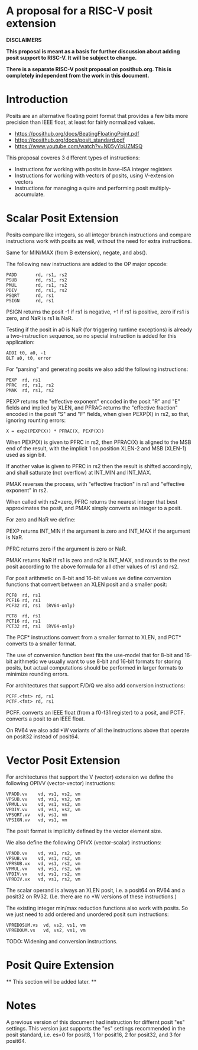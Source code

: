 A proposal for a RISC-V posit extension
=======================================

**DISCLAIMERS**

**This proposal is meant as a basis for further discussion about adding posit
support to RISC-V. It will be subject to change.**

**There is a separate RISC-V posit proposal on posithub.org. This is completely
independent from the work in this document.**


Introduction
============

Posits are an alternative floating point format that provides a few bits more
precision than IEEE float, at least for fairly normalized values.

- https://posithub.org/docs/BeatingFloatingPoint.pdf
- https://posithub.org/docs/posit_standard.pdf
- https://www.youtube.com/watch?v=N05yYbUZMSQ

This proposal coveres 3 different types of instructions:

- Instructions for working with posits in base-ISA integer registers
- Instructions for working with vectors of posits, using V-extension vectors
- Instructions for managing a quire and performing posit multiply-accumulate.


Scalar Posit Extension
======================

Posits compare like integers, so all integer branch instructions and compare
instructions work with posits as well, without the need for extra instructions.

Same for MIN/MAX (from B extension), negate, and abs().

The following new instructions are added to the OP major opcode:

	PADD       rd, rs1, rs2
	PSUB       rd, rs1, rs2
	PMUL       rd, rs1, rs2
	PDIV       rd, rs1, rs2
	PSQRT      rd, rs1
	PSIGN      rd, rs1

  PSIGN returns the posit -1 if rs1 is negative, +1 if rs1 is positive, zero
  if rs1 is zero, and NaR is rs1 is NaR.

Testing if the posit in a0 is NaR (for triggering runtime exceptions) is
already a two-instruction sequence, so no special instruction is added for
this application:

	ADDI t0, a0, -1
	BLT a0, t0, error

For "parsing" and generating posits we also add the following instructions:

	PEXP  rd, rs1
	PFRC  rd, rs1, rs2
	PMAK  rd, rs1, rs2

  PEXP returns the "effective exponent" encoded in the posit "R" and "E"
  fields and implied by XLEN, and PFRAC returns the "effective fraction"
  encoded in the posit "S" and "F" fields, when given PEXP(X) in rs2, so that,
  ignoring rounting errors:

	X = exp2(PEXP(X)) * PFRAC(X, PEXP(X))

  When PEXP(X) is given to PFRC in rs2, then PFRAC(X) is aligned to the MSB end
  of the result, with the implicit 1 on position XLEN-2 and MSB (XLEN-1)
  used as sign bit.

  If another value is given to PFRC in rs2 then the result is shifted
  accordingly, and shall satturate (not overflow) at INT_MIN and INT_MAX.

  PMAK reverses the process, with "effective fraction" in rs1 and "effective
  exponent" in rs2.

When called with rs2=zero, PFRC returns the nearest integer that best
approximates the posit, and PMAK simply converts an integer to a posit.

For zero and NaR we define:

  PEXP returns INT_MIN if the argument is zero and INT_MAX if the argument
  is NaR.
  
  PFRC returns zero if the argument is zero or NaR.
  
  PMAK returns NaR if rs1 is zero and rs2 is INT_MAX, and rounds to the
  next posit according to the above formula for all other values of rs1 and rs2.

For posit arithmetic on 8-bit and 16-bit values we define conversion functions
that convert between an XLEN posit and a smaller posit:

	PCF8  rd, rs1
	PCF16 rd, rs1
	PCF32 rd, rs1  (RV64-only)

	PCT8  rd, rs1
	PCT16 rd, rs1
	PCT32 rd, rs1  (RV64-only)

The PCF* instructions convert from a smaller format to XLEN, and PCT* converts
to a smaller format.

The use of conversion function best fits the use-model that for 8-bit and
16-bit arithmetic we usually want to use 8-bit and 16-bit formats for storing
posits, but actual computations should be performed in larger formats to
minimize rounding errors.

For architectures that support F/D/Q we also add conversion instructions:

	PCFF.<fmt> rd, rs1
	PCTF.<fmt> rd, rs1

PCFF.<fmt> converts an IEEE float (from a f0-f31 register) to a posit, and
PCTF.<fmt> converts a posit to an IEEE float.

On RV64 we also add *W variants of all the instructions above that operate on
posit32 instead of posit64.


Vector Posit Extension
======================

For architectures that support the V (vector) extension we define the following
OPIVV (vector-vector) instructions:

	VPADD.vv    vd, vs1, vs2, vm
	VPSUB.vv    vd, vs1, vs2, vm
	VPMUL.vv    vd, vs1, vs2, vm
	VPDIV.vv    vd, vs1, vs2, vm
	VPSQRT.vv   vd, vs1, vm
	VPSIGN.vv   vd, vs1, vm

The posit format is implicitly defined by the vector element size.

We also define the following OPIVX (vector-scalar) instructions:

	VPADD.vx    vd, vs1, rs2, vm
	VPSUB.vx    vd, vs1, rs2, vm
	VPRSUB.vx   vd, vs1, rs2, vm
	VPMUL.vx    vd, vs1, rs2, vm
	VPDIV.vx    vd, vs1, rs2, vm
	VPRDIV.vx   vd, vs1, rs2, vm

The scalar operand is always an XLEN posit, i.e. a posit64 on RV64 and
a posit32 on RV32. (I.e. there are no *W versions of these instructions.)

The existing integer min/max reduction functions also work with posits. So
we just need to add ordered and unordered posit sum instructions:

	VPREDOSUM.vs  vd, vs2, vs1, vm
	VPREDOUM.vs   vd, vs2, vs1, vm

TODO: Widening and conversion instructions.


Posit Quire Extension
=====================

** This section will be added later. **


Notes
=====

A previous version of this document had instruction for differnt posit "es"
settings. This version just supports the "es" settings recommended in the
posit standard, i.e. es=0 for posit8, 1 for posit16, 2 for posit32, and 3
for posit64.
